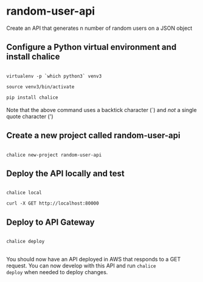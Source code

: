 # random-user-api
Create an API that generates n number of random users on a JSON object

## Configure a Python virtual environment and install chalice
<code>
virtualenv -p `which python3` venv3 <br>
source venv3/bin/activate <br>
pip install chalice
</code>
<br>Note that the above command uses a backtick character (`) and <i>not</i> a single quote character (')

## Create a new project called random-user-api
<code>
chalice new-project random-user-api
</code>

## Deploy the API locally and test
<code>
chalice local<br>
curl -X GET http://localhost:80000
</code>

## Deploy to API Gateway
<code>
chalice deploy
</code>
<br>

You should now have an API deployed in AWS that responds to a GET request. You can now develop with this API and run <code>chalice deploy</code> when needed to deploy changes.